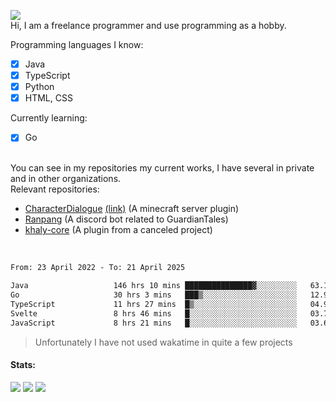 ![](https://komarev.com/ghpvc/?username=iAtog&color=brightgreen) <br>
Hi, I am a freelance programmer and use programming as a hobby.<br>

Programming languages I know:
- [x] Java
- [x] TypeScript
- [x] Python
- [x] HTML, CSS

Currently learning:
- [x] Go
<br>
You can see in my repositories my current works, I have several in private and in other organizations.<br>
Relevant repositories:<br>

* [CharacterDialogue](https://github.com/iAtog/character-dialogue) [(link)](https://www.spigotmc.org/resources/95868/) (A minecraft server plugin)
* [Ranpang](https://github.com/iAtog/Ranpang) (A discord bot related to GuardianTales)
* [khaly-core](https://github.com/KhalyRPG/rpg) (A plugin from a canceled project)
<br>

<!--START_SECTION:waka-->

```txt
From: 23 April 2022 - To: 21 April 2025

Java                   146 hrs 10 mins ███████████████▓░░░░░░░░░   63.14 %
Go                     30 hrs 3 mins   ███▒░░░░░░░░░░░░░░░░░░░░░   12.98 %
TypeScript             11 hrs 27 mins  █▒░░░░░░░░░░░░░░░░░░░░░░░   04.95 %
Svelte                 8 hrs 46 mins   █░░░░░░░░░░░░░░░░░░░░░░░░   03.79 %
JavaScript             8 hrs 21 mins   █░░░░░░░░░░░░░░░░░░░░░░░░   03.61 %
```

<!--END_SECTION:waka-->
> Unfortunately I have not used wakatime in quite a few projects
#### Stats:
![](https://github-profile-summary-cards.vercel.app/api/cards/profile-details?username=iAtog&theme=github_dark)
![](https://github-profile-summary-cards.vercel.app/api/cards/stats?username=iAtog&theme=github_dark)
![](https://github-profile-summary-cards.vercel.app/api/cards/repos-per-language?username=iAtog&theme=github_dark) 
